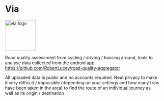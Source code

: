 # Via

<img src="/assets/logo.png" alt="via logo" style="height: 100px; width:100px;"/>

Road quality assessment from cycling / driving / bussing around, tools to analyse data collected from the android app https://github.com/RobertLucey/road-quality-aggregator

All uploaded data is public and no accounts required. Neat privacy to make it very difficult / impossible (depending on your settings and how many trips have been taken in the area) to find the route of an individual journey as well as its origin / destination
